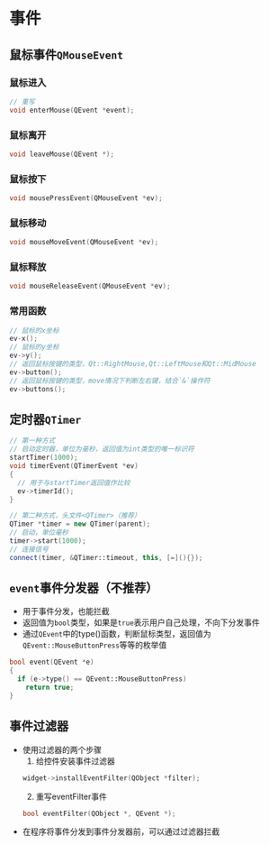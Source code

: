 # 事件
## 鼠标事件`QMouseEvent`
### 鼠标进入
```c++
// 重写
void enterMouse(QEvent *event);
```
### 鼠标离开
```c++
void leaveMouse(QEvent *);
```
### 鼠标按下
```c++
void mousePressEvent(QMouseEvent *ev);
```
### 鼠标移动
```c++
void mouseMoveEvent(QMouseEvent *ev);
```
### 鼠标释放
```c++
void mouseReleaseEvent(QMouseEvent *ev);
```
### 常用函数
```c++
// 鼠标的x坐标
ev-x();
// 鼠标的y坐标
ev->y();
// 返回鼠标按键的类型，Qt::RightMouse,Qt::LeftMouse和Qt::MidMouse
ev->button();
// 返回鼠标按键的类型，move情况下判断左右键，结合`&`操作符
ev->buttons();
```
## 定时器`QTimer`
```c++
// 第一种方式
// 启动定时器，单位为毫秒，返回值为int类型的唯一标识符
startTimer(1000);
void timerEvent(QTimerEvent *ev)
{
  // 用于与startTimer返回值作比较
  ev->timerId();
}

// 第二种方式，头文件<QTimer>（推荐）
QTimer *timer = new QTimer(parent);
// 启动，单位毫秒
timer->start(1000);
// 连接信号
connect(timer, &QTimer::timeout, this, [=](){});
```
## `event`事件分发器（不推荐）
- 用于事件分发，也能拦截
- 返回值为`bool`类型，如果是`true`表示用户自己处理，不向下分发事件
- 通过`QEvent`中的type()函数，判断鼠标类型，返回值为`QEvent::MouseButtonPress`等等的枚举值
```c++
bool event(QEvent *e)
{
  if (e->type() == QEvent::MouseButtonPress)
    return true;
}
```
## 事件过滤器
- 使用过滤器的两个步骤
  1. 给控件安装事件过滤器
  ```c++
  widget->installEventFilter(QObject *filter);
  ```
  2. 重写eventFilter事件
  ```c++
  bool eventFilter(QObject *, QEvent *);
  ```
- 在程序将事件分发到事件分发器前，可以通过过滤器拦截

